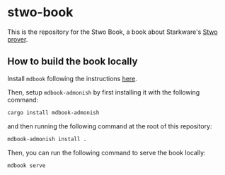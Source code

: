 # stwo-book

This is the repository for the Stwo Book, a book about Starkware's [Stwo prover](https://github.com/starkware-libs/stwo).

## How to build the book locally

Install `mdbook` following the instructions [here](https://rust-lang.github.io/mdBook/guide/installation.html).

Then, setup `mdbook-admonish` by first installing it with the following command:

```bash
cargo install mdbook-admonish
```

and then running the following command at the root of this repository:

```bash
mdbook-admonish install .
```

Then, you can run the following command to serve the book locally:

```bash
mdbook serve
```
